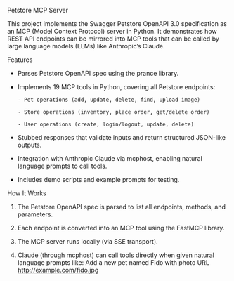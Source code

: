 Petstore MCP Server

This project implements the Swagger Petstore OpenAPI 3.0 specification as an MCP (Model Context Protocol) server in Python. It demonstrates how REST API endpoints can be mirrored into MCP tools that can be called by large language models (LLMs) like Anthropic’s Claude.

Features

- Parses Petstore OpenAPI spec using the prance
 library.

- Implements 19 MCP tools in Python, covering all Petstore endpoints:

      - Pet operations (add, update, delete, find, upload image)

      - Store operations (inventory, place order, get/delete order)

      - User operations (create, login/logout, update, delete)

- Stubbed responses that validate inputs and return structured JSON-like outputs.

- Integration with Anthropic Claude via mcphost, enabling natural language prompts to call tools.

- Includes demo scripts and example prompts for testing.

How It Works

1. The Petstore OpenAPI spec is parsed to list all endpoints, methods, and parameters.

2. Each endpoint is converted into an MCP tool using the FastMCP library.

3. The MCP server runs locally (via SSE transport).

4. Claude (through mcphost) can call tools directly when given natural language prompts like:
       Add a new pet named Fido with photo URL http://example.com/fido.jpg
    
